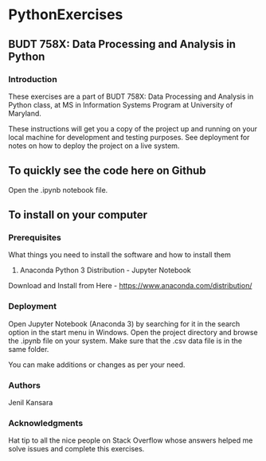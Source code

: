 # PythonExercises

## BUDT 758X: Data Processing and Analysis in Python

### Introduction

These exercises are a part of BUDT 758X: Data Processing and Analysis in Python class, at MS in Information Systems Program at University of Maryland. 

These instructions will get you a copy of the project up and running on your local machine for development and testing purposes. See deployment for notes on how to deploy the project on a live system.

## To quickly see the code here on Github
Open the .ipynb notebook file.

## To install on your computer

### Prerequisites

What things you need to install the software and how to install them

1) Anaconda Python 3 Distribution - Jupyter Notebook

Download and Install from Here - https://www.anaconda.com/distribution/

### Deployment

Open Jupyter Notebook (Anaconda 3) by searching for it in the search option in the start menu in Windows. Open the project directory and browse the .ipynb file on your system. Make sure that the .csv data file is in the same folder.

You can make additions or changes as per your need.

### Authors

Jenil Kansara

### Acknowledgments

Hat tip to all the nice people on Stack Overflow whose answers helped me solve issues and complete this exercises.


